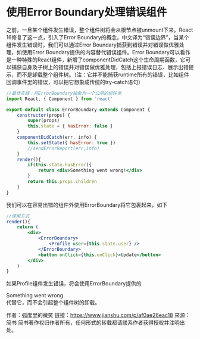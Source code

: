 # 使用Error Boundary处理错误组件
之前，一旦某个组件发生错误，整个组件树将会从根节点被unmount下来。React 16修复了这一点，引入了Error Boundary的概念，中文译为“错误边界”，当某个组件发生错误时，我们可以通过Error Boundary捕获到错误并对错误做优雅处理，如使用Error Boundary提供的内容替代错误组件。Error Boundary可以看作是一种特殊的React组件，新增了componentDidCatch这个生命周期函数，它可以捕获自身及子树上的错误并对错误做优雅处理，包括上报错误日志、展示出错提示，而不是卸载整个组件树。（注：它并不能捕获runtime所有的错误，比如组件回调事件里的错误，可以把它想象成传统的try-catch语句）

```jsx
//最佳实践：将ErrorBoundary抽象为一个公用的组件类
import React, { Component } from 'react'

export default class ErrorBoundary extends Component {
    constructor(props) {
        super(props)
        this.state = { hasError: false }
    }
    componentDidCatch(err, info) {
        this.setState({ hasError: true })
        //sendErrorReport(err,info)
    }
    render(){
        if(this.state.hasError){
            return <div>Something went wrong!</div>
        }
        return this.props.children
    }
}
```
我们可以在容易出错的组件外使用ErrorBoundary将它包裹起来，如下
```jsx
//使用方式
render(){
    return (
        <div>
            <ErrorBoundary>
                <Profile user={this.state.user} />
            </ErrorBoundary>
            <button onClick={this.onClick}>Update</button>
        </div>
    )
}
```
如果Profile组件发生错误，将会使用ErrorBoundary提供的<div>Something went wrong</div>代替它，而不会引起整个组件树的卸载。

作者：弧度里的微笑
链接：https://www.jianshu.com/p/af0ae26eac18
來源：简书
简书著作权归作者所有，任何形式的转载都请联系作者获得授权并注明出处。